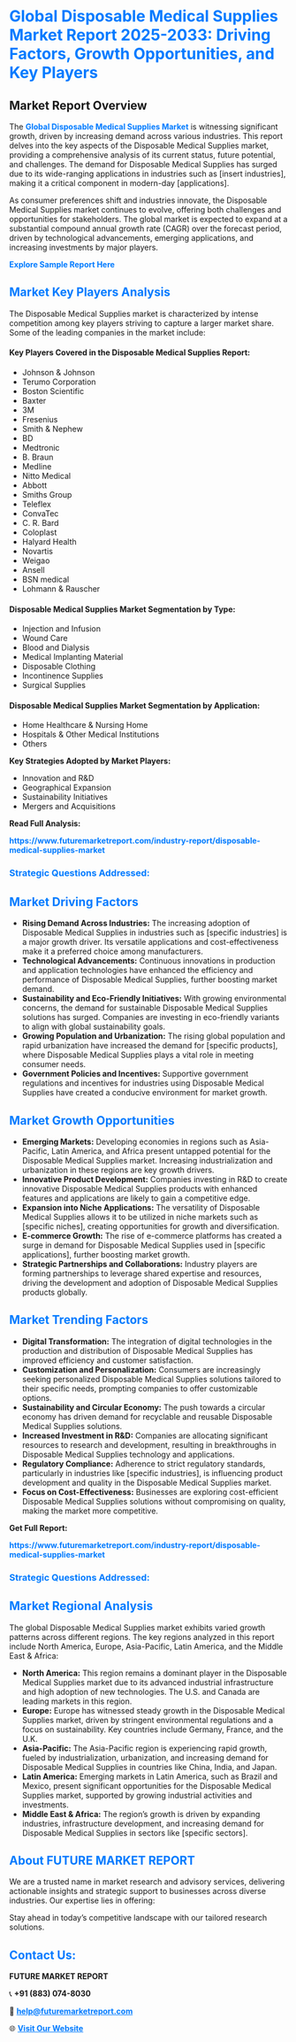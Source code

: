 <h1 style="color: #007BFF;">Global Disposable Medical Supplies Market Report 2025-2033: Driving Factors, Growth Opportunities, and Key Players</h1>

<section id="overview">
<h2>Market Report Overview</h2>
<p>The <a href="https://www.futuremarketreport.com/industry-report/disposable-medical-supplies-market" style="color: #007BFF; text-decoration: none;"><strong>Global Disposable Medical Supplies Market</strong></a> is witnessing significant growth, driven by increasing demand across various industries. This report delves into the key aspects of the Disposable Medical Supplies market, providing a comprehensive analysis of its current status, future potential, and challenges. The demand for Disposable Medical Supplies has surged due to its wide-ranging applications in industries such as [insert industries], making it a critical component in modern-day [applications].</p>
<p>As consumer preferences shift and industries innovate, the Disposable Medical Supplies market continues to evolve, offering both challenges and opportunities for stakeholders. The global market is expected to expand at a substantial compound annual growth rate (CAGR) over the forecast period, driven by technological advancements, emerging applications, and increasing investments by major players.</p>
</section>

<section id="overview">
<p><a href="https://www.futuremarketreport.com/request-sample/reportId=80480" style="color: #007BFF; text-decoration: none;"><strong>Explore Sample Report Here</strong></a></p>
</section>

<section id="key-players">
<h2 style="color: #007BFF;">Market Key Players Analysis</h2>
<p>The Disposable Medical Supplies market is characterized by intense competition among key players striving to capture a larger market share. Some of the leading companies in the market include:</p>
<h4>Key Players Covered in the Disposable Medical Supplies Report:</h4>
<ul><li>Johnson &amp; Johnson</li><li>Terumo Corporation</li><li>Boston Scientific</li><li>Baxter</li><li>3M</li><li>Fresenius</li><li>Smith &amp; Nephew</li><li>BD</li><li>Medtronic</li><li>B. Braun</li><li>Medline</li><li>Nitto Medical</li><li>Abbott</li><li>Smiths Group</li><li>Teleflex</li><li>ConvaTec</li><li>C. R. Bard</li><li>Coloplast</li><li>Halyard Health</li><li>Novartis</li><li>Weigao</li><li>Ansell</li><li>BSN medical</li><li>Lohmann &amp; Rauscher</li></ul>
<h4>Disposable Medical Supplies Market Segmentation by Type:</h4>
<ul><li>Injection and Infusion</li><li>Wound Care</li><li>Blood and Dialysis</li><li>Medical Implanting Material</li><li>Disposable Clothing</li><li>Incontinence Supplies</li><li>Surgical Supplies</li></ul>

<h4>Disposable Medical Supplies Market Segmentation by Application:</h4>
<ul><li>Home Healthcare &amp; Nursing Home</li><li>Hospitals &amp; Other Medical Institutions</li><li>Others</li></ul>
<p><strong>Key Strategies Adopted by Market Players:</strong></p>
<ul>
<li>Innovation and R&D</li>
<li>Geographical Expansion</li>
<li>Sustainability Initiatives</li>
<li>Mergers and Acquisitions</li>
</ul>
</section>

<section>
<p><strong>Read Full Analysis: </strong></p><a href="https://www.futuremarketreport.com/industry-report/disposable-medical-supplies-market" style="color: #007BFF; text-decoration: none;"><strong>https://www.futuremarketreport.com/industry-report/disposable-medical-supplies-market</strong></a>
<h3 style="color: #007BFF;">Strategic Questions Addressed:</h3>
</section>

<section id="driving-factors">
<h2 style="color: #007BFF;">Market Driving Factors</h2>
<ul>
<li><strong>Rising Demand Across Industries:</strong> The increasing adoption of Disposable Medical Supplies in industries such as [specific industries] is a major growth driver. Its versatile applications and cost-effectiveness make it a preferred choice among manufacturers.</li>
<li><strong>Technological Advancements:</strong> Continuous innovations in production and application technologies have enhanced the efficiency and performance of Disposable Medical Supplies, further boosting market demand.</li>
<li><strong>Sustainability and Eco-Friendly Initiatives:</strong> With growing environmental concerns, the demand for sustainable Disposable Medical Supplies solutions has surged. Companies are investing in eco-friendly variants to align with global sustainability goals.</li>
<li><strong>Growing Population and Urbanization:</strong> The rising global population and rapid urbanization have increased the demand for [specific products], where Disposable Medical Supplies plays a vital role in meeting consumer needs.</li>
<li><strong>Government Policies and Incentives:</strong> Supportive government regulations and incentives for industries using Disposable Medical Supplies have created a conducive environment for market growth.</li>
</ul>
</section>

<section id="growth-opportunities">
<h2 style="color: #007BFF;">Market Growth Opportunities</h2>
<ul>
<li><strong>Emerging Markets:</strong> Developing economies in regions such as Asia-Pacific, Latin America, and Africa present untapped potential for the Disposable Medical Supplies market. Increasing industrialization and urbanization in these regions are key growth drivers.</li>
<li><strong>Innovative Product Development:</strong> Companies investing in R&D to create innovative Disposable Medical Supplies products with enhanced features and applications are likely to gain a competitive edge.</li>
<li><strong>Expansion into Niche Applications:</strong> The versatility of Disposable Medical Supplies allows it to be utilized in niche markets such as [specific niches], creating opportunities for growth and diversification.</li>
<li><strong>E-commerce Growth:</strong> The rise of e-commerce platforms has created a surge in demand for Disposable Medical Supplies used in [specific applications], further boosting market growth.</li>
<li><strong>Strategic Partnerships and Collaborations:</strong> Industry players are forming partnerships to leverage shared expertise and resources, driving the development and adoption of Disposable Medical Supplies products globally.</li>
</ul>
</section>

<section id="trending-factors">
<h2 style="color: #007BFF;">Market Trending Factors</h2>
<ul>
<li><strong>Digital Transformation:</strong> The integration of digital technologies in the production and distribution of Disposable Medical Supplies has improved efficiency and customer satisfaction.</li>
<li><strong>Customization and Personalization:</strong> Consumers are increasingly seeking personalized Disposable Medical Supplies solutions tailored to their specific needs, prompting companies to offer customizable options.</li>
<li><strong>Sustainability and Circular Economy:</strong> The push towards a circular economy has driven demand for recyclable and reusable Disposable Medical Supplies solutions.</li>
<li><strong>Increased Investment in R&D:</strong> Companies are allocating significant resources to research and development, resulting in breakthroughs in Disposable Medical Supplies technology and applications.</li>
<li><strong>Regulatory Compliance:</strong> Adherence to strict regulatory standards, particularly in industries like [specific industries], is influencing product development and quality in the Disposable Medical Supplies market.</li>
<li><strong>Focus on Cost-Effectiveness:</strong> Businesses are exploring cost-efficient Disposable Medical Supplies solutions without compromising on quality, making the market more competitive.</li>
</ul>
</section>

<section>
<p><strong>Get Full Report: </strong></p><a href="https://www.futuremarketreport.com/industry-report/disposable-medical-supplies-market" style="color: #007BFF; text-decoration: none;"><strong>https://www.futuremarketreport.com/industry-report/disposable-medical-supplies-market</strong></a>
<h3 style="color: #007BFF;">Strategic Questions Addressed:</h3>
</section>


<section id="regional-analysis">
<h2 style="color: #007BFF;">Market Regional Analysis</h2>
<p>The global Disposable Medical Supplies market exhibits varied growth patterns across different regions. The key regions analyzed in this report include North America, Europe, Asia-Pacific, Latin America, and the Middle East & Africa:</p>
<ul>
<li><strong>North America:</strong> This region remains a dominant player in the Disposable Medical Supplies market due to its advanced industrial infrastructure and high adoption of new technologies. The U.S. and Canada are leading markets in this region.</li>
<li><strong>Europe:</strong> Europe has witnessed steady growth in the Disposable Medical Supplies market, driven by stringent environmental regulations and a focus on sustainability. Key countries include Germany, France, and the U.K.</li>
<li><strong>Asia-Pacific:</strong> The Asia-Pacific region is experiencing rapid growth, fueled by industrialization, urbanization, and increasing demand for Disposable Medical Supplies in countries like China, India, and Japan.</li>
<li><strong>Latin America:</strong> Emerging markets in Latin America, such as Brazil and Mexico, present significant opportunities for the Disposable Medical Supplies market, supported by growing industrial activities and investments.</li>
<li><strong>Middle East & Africa:</strong> The region’s growth is driven by expanding industries, infrastructure development, and increasing demand for Disposable Medical Supplies in sectors like [specific sectors].</li>
</ul>
</section>

<footer>
<h2 style="color: #007BFF;">About FUTURE MARKET REPORT</h2>
<p>We are a trusted name in market research and advisory services, delivering actionable insights and strategic support to businesses across diverse industries. Our expertise lies in offering:</p>

<p>Stay ahead in today’s competitive landscape with our tailored research solutions.</p>

<h2 style="color: #007BFF;">Contact Us:</h2>
<p><strong>FUTURE MARKET REPORT</strong></p>
<p>📞 <strong>+91 (883) 074-8030</strong></p>
<p>📧 <strong><a href="mailto:help@futuremarketreport.com" style="color: #007BFF;">help@futuremarketreport.com</a></strong></p>
<p>🌐 <strong><a href="https://www.futuremarketreport.com/" style="color: #007BFF;">Visit Our Website</a></strong></p>
</footer>